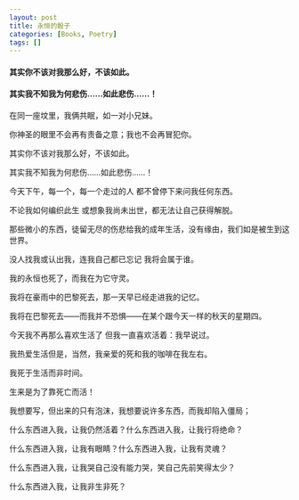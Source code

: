 ```yaml
---
layout: post
title: 永恒的骰子
categories: [Books, Poetry]
tags: []
---
```

#### 其实你不该对我那么好，不该如此。
#### 其实我不知我为何悲伤……如此悲伤……！
<!-- more -->
在同一座坟里，我俩共眠，如一对小兄妹。

你神圣的眼里不会再有责备之意；我也不会再冒犯你。

其实你不该对我那么好，不该如此。

其实我不知我为何悲伤……如此悲伤……！

今天下午，每一个，每一个走过的人 都不曾停下来问我任何东西。

不论我如何编织此生 或想象我尚未出世，都无法让自己获得解脱。

那些微小的东西，徒留无尽的伤悲给我的成年生活，没有缘由，我们如是被生到这世界。

没人找我或认出我，连我自己都已忘记 我将会属于谁。

我的永恒也死了，而我在为它守灵。

我将在豪雨中的巴黎死去，那一天早已经走进我的记忆。

我将在巴黎死去——而我并不恐惧——在某个跟今天一样的秋天的星期四。

今天我不再那么喜欢生活了 但我一直喜欢活着：我早说过。

我热爱生活但是，当然，我亲爱的死和我的咖啡在我左右。

我死于生活而非时间。

生来是为了靠死亡而活！

我想要写，但出来的只有泡沫，我想要说许多东西，而我却陷入僵局；

什么东西进入我，让我仍然活着？什么东西进入我，让我行将绝命？

什么东西进入我，让我有眼睛？什么东西进入我，让我有灵魂？

什么东西进入我，让我哭自己没有能力哭，笑自己先前笑得太少？

什么东西进入我，让我非生非死？
